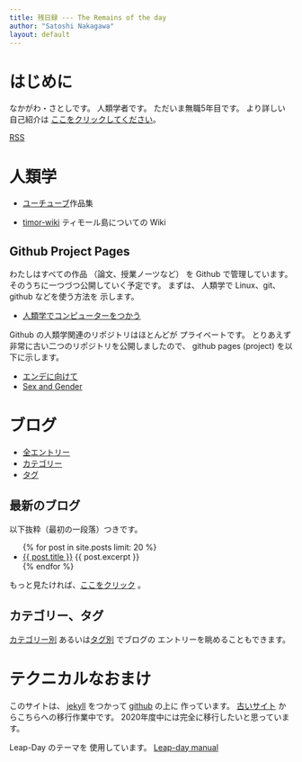 ```yaml
---
title: 残日録 --- The Remains of the day
author: "Satoshi Nakagawa"
layout: default
---
```


<!-- Google tag (gtag.js) -->
<script async src="https://www.googletagmanager.com/gtag/js?id=G-F5QJMGG75W"></script>
<script>
  window.dataLayer = window.dataLayer || [];
  function gtag(){dataLayer.push(arguments);}
  gtag('js', new Date());

  gtag('config', 'G-F5QJMGG75W');
</script>


# はじめに

なかがわ・さとしです。
人類学者です。
ただいま無職5年目です。
より詳しい自己紹介は
[ここをクリックしてください](aboutme.md)。

[RSS](feed.xml)


# 人類学

- [ユーチューブ](./youtube-index.html)作品集
<!-- - [なかがわさとし論文集（その1）：民族誌篇](./paper-0-md/) -->
- [timor-wiki](./timor-wiki/) ティモール島についての Wiki

## Github Project Pages

わたしはすべての作品
（論文、授業ノーツなど）
を Github で管理しています。
そのうちに一つづつ公開していく予定です。
まずは、
人類学で Linux、git、github などを使う方法を
示します。

- [人類学でコンピューターをつかう](computer_and_anthropology/README.html)

Github の人類学関連のリポジトリはほとんどが
プライベートです。
とりあえず非常に古い二つのリポジトリを公開しましたので、
github pages (project) を以下に示します。

- [エンデに向けて](./ende/README.html) 
- [Sex and Gender](./sex_and_gender/)

# ブログ

- [全エントリー](blog-list)
- [カテゴリー](categories.html)
- [タグ](tags.html)

## 最新のブログ

以下抜粋（最初の一段落）つきです。

<ul>
  {% for post in site.posts limit: 20 %}
    <li>
      <a href="{{ post.url }}">{{ post.title }}</a>
      {{ post.excerpt }}
    </li>
  {% endfor %}
</ul>

もっと見たければ、[ここをクリック](./blog-list.html) 。

## カテゴリー、タグ

[カテゴリー別](./categories.html)
あるいは[タグ別](./tags.html) でブログの
エントリーを眺めることもできます。

# テクニカルなおまけ

このサイトは、
[jekyll](https://jekyllrb.com/) をつかって
[github](http://jekyllrb-ja.github.io/) の上に 
作っています。
[古いサイト](http://www.merapano.net/~satoshi/private/diary) 
からこちらへの移行作業中です。
2020年度中には完全に移行したいと思っています。

Leap-Day のテーマを
使用しています。
[Leap-day manual](./leap-day.html) 


